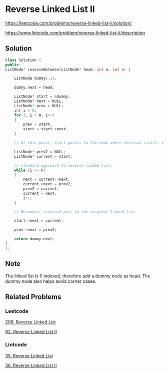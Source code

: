 # Reverse Linked List II

<https://leetcode.com/problems/reverse-linked-list-ii/solution/>

<https://www.lintcode.com/problem/reverse-linked-list-ii/description>

## Solution

```cpp
class Solution {
public:
ListNode* reverseBetween(ListNode* head, int m, int n) {

    ListNode dummy(-1);

    dummy.next = head;

    ListNode* start = &dummy;
    ListNode* next = NULL;
    ListNode* prev = NULL;
    int i = 0;
    for (; i < m; i++)
    {
        prev = start;
        start = start->next;
    }

    // At this point, start points to the node where reversal starts. prev points to the predecessor of start node, we need to keep this pointer. Because after reversal, we need to reconnect prev to the beginning of the reversed part.

    ListNode* prev2 = NULL;
    ListNode* current = start;

    // standard approach to reverse linked list.
    while (i <= n)
    {
        next = current->next;
        current->next = prev2;
        prev2 = current;
        current = next;
        i++;
    }

    // Reconnect reversed part to the original linked list.

    start->next = current;

    prev->next = prev2;

    return dummy.next;
}
};
```

## Note

The linked list is 0 indexed, therefore add a dummy node as head. The dummy node also helps avoid corner cases.

## Related Problems

### Leetcode

[206. Reverse Linked List](https://leetcode.com/problems/reverse-linked-list/)

[92. Reverse Linked List II](https://leetcode.com/problems/reverse-linked-list-ii/)

### Lintcode

[35. Reverse Linked List](https://www.lintcode.com/problem/reverse-linked-list/description)

[36. Reverse Linked List II](https://www.lintcode.com/problem/reverse-linked-list-ii/description)
